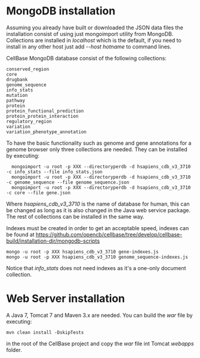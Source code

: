 MongoDB installation
======================

Assuming you already have built or downloaded the JSON data files the installation consist of using just mongoimport utility from MongoDB. Collections are installed in *localhost* which is the default, if you need to install in any other host just add *--host hotname* to command lines.

CellBase MongoDB database consist of the following collections:
```
conserved_region
core
drugbank
genome_sequence
info_stats
mutation
pathway
protein
protein_functional_prediction
protein_protein_interaction
regulatory_region
variation
variation_phenotype_annotation
```

To have the basic functionality such as genome and gene annotations for a genome browser only three collections are needed. They can be installed by executing:
```
  mongoimport -u root -p XXX --directoryperdb -d hsapiens_cdb_v3_3710 -c info_stats --file info_stats.json
  mongoimport -u root -p XXX --directoryperdb -d hsapiens_cdb_v3_3710 -c genome_sequence --file genome_sequence.json
  mongoimport -u root -p XXX --directoryperdb -d hsapiens_cdb_v3_3710 -c core --file gene.json
```

Where *hsapiens_cdb_v3_3710* is the name of database for human, this can be changed as long as it is also changed in the Java web service package. The rest of collections can be installed in the same way.

Indexes must be created in order to get an acceptable speed, indexes can be found at https://github.com/opencb/cellbase/tree/develop/cellbase-build/installation-dir/mongodb-scripts
```
mongo -u root -p XXX hsapiens_cdb_v3_3710 gene-indexes.js
mongo -u root -p XXX hsapiens_cdb_v3_3710 genome_sequence-indexes.js

```
Notice that *info_stats* does not need indexes as it's a one-only document collection.


Web Server installation
=======================
A Java 7, Tomcat 7 and Maven 3.x are needed. You can build the _war_ file by executing:
```
mvn clean install -DskipTests
```

in the root of the CellBase project and copy the _war_ file int Tomcat _webapps_ folder.

